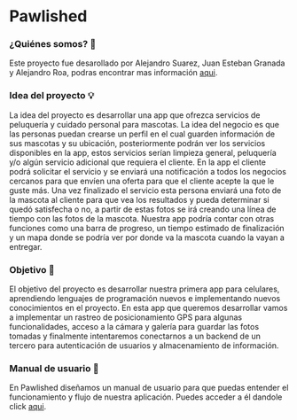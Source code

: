 # Pawlished

### ¿Quiénes somos? 👤

Este proyecto fue desarollado por Alejandro Suarez, Juan Esteban Granada y Alejandro Roa, podras encontrar mas información [aqui](https://github.com/suaracost/Pawlished-Final/wiki).

### Idea del proyecto 💡

La idea del proyecto es desarrollar una app que ofrezca servicios de peluquería y cuidado personal para mascotas. La idea del negocio es que las personas puedan crearse un perfil en el cual guarden información de sus mascotas y su ubicación, posteriormente podrán ver los servicios disponibles en la app, estos servicios serían limpieza general, peluquería y/o algún servicio adicional que requiera el cliente. En la app el cliente podrá solicitar el servicio y se enviará una notificación a todos los negocios cercanos para que envíen una oferta para que el cliente acepte la que le guste más. Una vez finalizado el servicio esta persona enviará una foto de la mascota al cliente para que vea los resultados y pueda determinar si quedó satisfecha o no, a partir de estas fotos se irá creando una línea de tiempo con las fotos de la mascota. Nuestra app podría contar con otras funciones como una barra de progreso, un tiempo estimado de finalización y un mapa donde se podría ver por donde va la mascota cuando la vayan a entregar. 

### Objetivo 🎯

El objetivo del proyecto es desarrollar nuestra primera app para celulares, aprendiendo lenguajes de programación nuevos e implementando nuevos conocimientos en el proyecto. En esta app que queremos desarrollar vamos a implementar un rastreo de posicionamiento GPS para algunas funcionalidades, acceso a la cámara y galería para guardar las fotos tomadas y finalmente intentaremos conectarnos a un backend de un tercero para autenticación de usuarios y almacenamiento de información.


### Manual de usuario 📖

En Pawlished diseñamos un manual de usuario para que puedas entender el funcionamiento y flujo de nuestra aplicación. Puedes acceder a él dandole click [aqui](Documentos/Manual.md).
